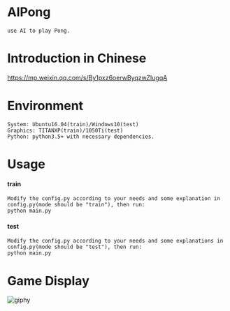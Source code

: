 # AIPong
```
use AI to play Pong.
```

# Introduction in Chinese
https://mp.weixin.qq.com/s/By1pxz6oerwByqzwZIugqA

# Environment
```
System: Ubuntu16.04(train)/Windows10(test)
Graphics: TITANXP(train)/1050Ti(test)
Python: python3.5+ with necessary dependencies.
```

# Usage
#### train
```
Modify the config.py according to your needs and some explanation in config.py(mode should be "train"), then run:
python main.py
```
#### test
```
Modify the config.py according to your needs and some explanations in config.py(mode should be "test"), then run:
python main.py
```

# Game Display
![giphy](demonstration/running.gif)